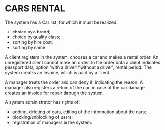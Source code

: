 # CARS RENTAL

The system has a Car list, for which it must be realized:
- choice by a brand;
- choice by quality class;
- sorting by hire cost;
- sorting by name.

A client registers in the system, chooses a car and makes a rental order.
An unregistered client cannot make an order. In the order data a client indicates passport data,
option 'with a driver'/'without a driver', rental period. The system creates an Invoice, which is paid by a client.

A manager treats the order and can deny it, indicating the reason.
A manager also registers a return of the car, in case of the car damage creates an invoice
for repair through the system.

A system administrator has rights of:
- adding, deleting of cars, editing of the information about the cars;
- blocking/unblocking of users;
- registration of managers in the system.